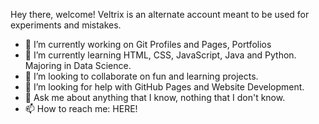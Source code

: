 Hey there, welcome! Veltrix is an alternate account meant to be used for experiments and mistakes.

- 🔭 I’m currently working on Git Profiles and Pages, Portfolios
- 🌱 I’m currently learning HTML, CSS, JavaScript, Java and Python. Majoring in Data Science.
- 👯 I’m looking to collaborate on fun and learning projects.
- 🤔 I’m looking for help with GitHub Pages and Website Development.
- 💬 Ask me about anything that I know, nothing that I don't know.
- 📫 How to reach me: HERE!
<!--
- 😄 Pronouns: ...
- ⚡ Fun fact: ...
-->
